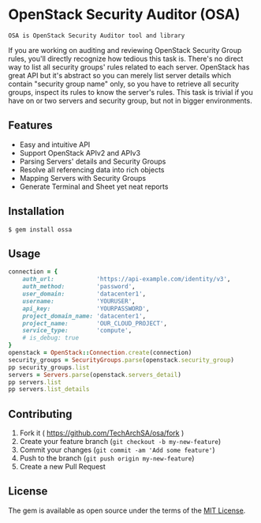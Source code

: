 # OpenStack Security Auditor (OSA)

    OSA is OpenStack Security Auditor tool and library

If you are working on auditing and reviewing OpenStack Security Group rules, you'll directly recognize how tedious this task is. There's no direct way to list all security groups' rules related to each server. OpenStack has great API but it's abstract so you can merely list server details which contain "security group name" only, so you have to retrieve all security groups, inspect its rules to know the server's rules. This task is trivial if you have on or two servers and security group, but not in bigger environments.

## Features
- Easy and intuitive API 
- Support OpenStack APIv2 and APIv3
- Parsing Servers' details and Security Groups
- Resolve all referencing data into rich objects
- Mapping Servers with Security Groups
- Generate Terminal and Sheet yet neat reports 

## Installation

    $ gem install ossa

## Usage

```ruby
connection = {
    auth_url:            'https://api-example.com/identity/v3',
    auth_method:         'password',
    user_domain:         'datacenter1',
    username:            'YOURUSER',
    api_key:             'YOURPASSWORD',
    project_domain_name: 'datacenter1',
    project_name:        'OUR_CLOUD_PROJECT',
    service_type:        'compute',
    # is_debug: true
}
openstack = OpenStack::Connection.create(connection)
security_groups = SecurityGroups.parse(openstack.security_group)
pp security_groups.list
servers = Servers.parse(openstack.servers_detail)
pp servers.list
pp servers.list_details
```


## Contributing

1. Fork it ( https://github.com/TechArchSA/osa/fork )
2. Create your feature branch (`git checkout -b my-new-feature`)
3. Commit your changes (`git commit -am 'Add some feature'`)
4. Push to the branch (`git push origin my-new-feature`)
5. Create a new Pull Request

## License

The gem is available as open source under the terms of the [MIT License](https://opensource.org/licenses/MIT).
